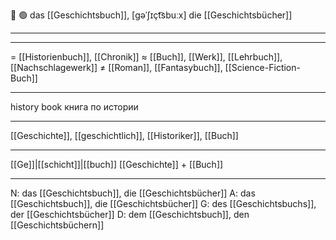 📖 🟢 das [[Geschichtsbuch]], [ɡəˈʃɪçt͡sbuːx]
die [[Geschichtsbücher]]

---

---
= [[Historienbuch]], [[Chronik]]
≈ [[Buch]], [[Werk]], [[Lehrbuch]], [[Nachschlagewerk]]
≠ [[Roman]], [[Fantasybuch]], [[Science-Fiction-Buch]]

---
history book
книга по истории

---
[[Geschichte]], [[geschichtlich]], [[Historiker]], [[Buch]]

---
[[Ge]]|[[schicht]]|[[buch]]
[[Geschichte]] + [[Buch]]


---
N: das [[Geschichtsbuch]], die [[Geschichtsbücher]]
A: das [[Geschichtsbuch]], die [[Geschichtsbücher]]
G: des [[Geschichtsbuchs]], der [[Geschichtsbücher]]
D: dem [[Geschichtsbuch]], den [[Geschichtsbüchern]]
